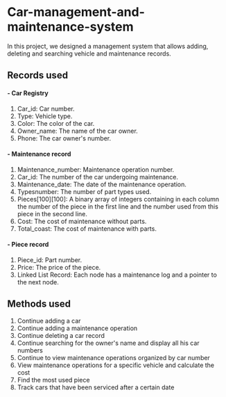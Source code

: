 # Car-management-and-maintenance-system
In this project, we designed a management system that allows adding, deleting and searching vehicle and maintenance records.

## Records used

#### - Car Registry

1. Car_id: Car number.
1. Type: Vehicle type.
1. Color: The color of the car.
1. Owner_name: The name of the car owner.
1. Phone: The car owner's number.


#### - Maintenance record
 1. Maintenance_number: Maintenance operation number.
1. Car_id: The number of the car undergoing maintenance.
1. Maintenance_date: The date of the maintenance operation.
1. Typesnumber: The number of part types used.
1. Pieces[100][100]: A binary array of integers containing in each column the number of the piece in the first line and the number used from this piece in the second line.
1. Cost: The cost of maintenance without parts.
1. Total_coast: The cost of maintenance with parts.


#### - Piece record

1. Piece_id: Part number.
1. Price: The price of the piece.
1. Linked List Record: Each node has a maintenance log and a pointer to the next node.


## Methods used

1. Continue adding a car 
1. Continue adding a maintenance operation
1. Continue deleting a car record
1. Continue searching for the owner's name and display all his car numbers
1. Continue to view maintenance operations organized by car number
1. View maintenance operations for a specific vehicle and calculate the cost
1. Find the most used piece
1. Track cars that have been serviced after a certain date


